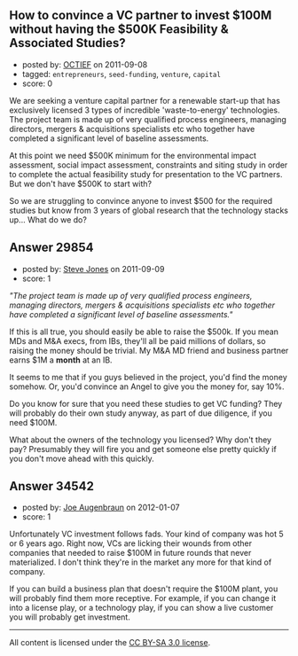 ## How to convince a VC partner to invest $100M without having the $500K Feasibility & Associated Studies?

- posted by: [OCTIEF](https://stackexchange.com/users/-1/13212-octief) on 2011-09-08
- tagged: `entrepreneurs`, `seed-funding`, `venture`, `capital`
- score: 0

We are seeking a venture capital partner for a renewable start-up that has exclusively licensed 3 types of incredible 'waste-to-energy' technologies. The project team is made up of very qualified process engineers, managing directors, mergers & acquisitions specialists etc who together have completed a significant level of baseline assessments. 

At this point we need $500K minimum for the environmental impact assessment, social impact assessment, constraints and siting study in order to complete the actual feasibility study for presentation to the VC partners. But we don't have $500K to start with?   

So we are struggling to convince anyone to invest $500 for the required studies but know from 3 years of global research that the technology stacks up... What do we do?


## Answer 29854

- posted by: [Steve Jones](https://stackexchange.com/users/-1/12985-steve-jones) on 2011-09-09
- score: 1

*"The project team is made up of very qualified process engineers, managing directors, mergers & acquisitions specialists etc who together have completed a significant level of baseline assessments."*

If this is all true, you should easily be able to raise the $500k. If you mean MDs and M&A execs, from IBs, they'll all be paid millions of dollars, so raising the money should be trivial. My M&A MD friend and business partner earns $1M a **month** at an IB.

It seems to me that if you guys believed in the project, you'd find the money somehow. Or, you'd convince an Angel to give you the money for, say 10%.

Do you know for sure that you need these studies to get VC funding? They will probably do their own study anyway, as part of due diligence, if you need $100M.

What about the owners of the technology you licensed? Why don't they pay? Presumably they will fire you and get someone else pretty quickly if you don't move ahead with this quickly.


## Answer 34542

- posted by: [Joe Augenbraun](https://stackexchange.com/users/-1/15477-joe-augenbraun) on 2012-01-07
- score: 1

Unfortunately VC investment follows fads.  Your kind of company was hot 5 or 6 years ago.  Right now, VCs are licking their wounds from other companies that needed to raise $100M in future rounds that never materialized.  I don't think they're in the market any more for that kind of company.

If you can build a business plan that doesn't require the $100M plant, you will probably find them more receptive.  For example, if you can change it into a license play, or a technology play, if you can show a live customer you will probably get investment.



---

All content is licensed under the [CC BY-SA 3.0 license](https://creativecommons.org/licenses/by-sa/3.0/).
